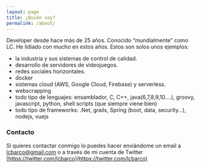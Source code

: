 ```yaml
---
layout: page
title: ¿Quién soy?
permalink: /about/
---
```


Developer desde hace más de 25 años. Conocido “mundialmente” como LC. He lidiado con mucho en estos años. Estos son solos unos ejemplos:

- la industria y sus sistemas de control de calidad.
- desarrollo de servidores de videojuegos.
- redes sociales horizontales.
- docker
- sistemas cloud (AWS, Google Cloud, Firebase) y serverless.
- webscrapping
- todo tipo de lenguajes: ensamblador, C, C++, java(6,7,8,9,10….), groovy, javascript, python, shell scripts (que siempre viene bien)
- todo tipo de frameworks: .Net, grails, Spring (boot, data, security…), nodejs, vuejs


### Contacto

Si quieres contactar conmigo lo puedes hacer enviándome un email a [lcbarco@gmail.com](mailto:lcbarco@gmail.com) o a través de mi cuenta de Twitter [https://twitter.com/lcbarco](https://twitter.com/lcbarco)
